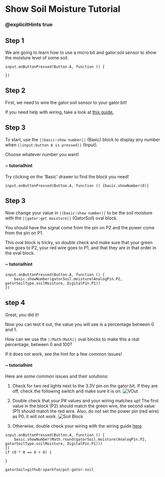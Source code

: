 # Show Soil Moisture Tutorial
### @explicitHints true

<!-- Tutorial: https://makecode.microbit.org/#tutorial:38391-73018-48758-58680 -->

## Step 1

We are going to learn how to use a micro:bit and gator:soil sensor to show the moisture level of some soil.

```template
input.onButtonPressed(Button.A, function () {

})
```

## Step 2

First, we need to wire the gator:soil sensor to your gator:bit!

If you need help with wiring, take a look at [this guide.](https://docs.google.com/document/d/12oWXe1Icgzu3zD3qE00i4QrkLfok5Tlvc9vSgI2yB3g/edit?usp=sharing)

## Step 3

To start, use the ``||basic:show number||`` (Basic) block to display any number when ``||input:button A is pressed||`` (Input).

Choose whatever number you want!

#### ~ tutorialhint
Try clicking on the 'Basic' drawer to find the block you need!

```blocks
input.onButtonPressed(Button.A, function () {basic.showNumber(0)}
```

## Step 3

Now change your value in ``||basic:show number||`` to be the soil moisture with the ``||gator:get moisture||`` (GatorSoil) oval block.

You should have the signal come from the pin on P2 and the power come from the pin on P1.

This oval block is tricky, so double check and make sure that your green wire goes to P2, your red wire goes to P1, and that they are in that order in the oval block.

#### ~ tutorialhint

```blocks
input.onButtonPressed(Button.A, function () {
    basic.showNumber(gatorSoil.moisture(AnalogPin.P2, gatorSoilType.soilMoisture, DigitalPin.P1))
})
```

## step 4
Great, you did it!

Now you can test it out, the value you will see is a percentage between 0 and 1.

How can we use the ``||Math:Math||`` oval blocks to make this a real percentage, between 0 and 100?

If it does not work, see the hint for a few common issues!

#### ~ tutorialhint
Here are some common issues and their solutions:
1. Check for two red lights next to the 3.3V pin on the gator:bit. If they are off, check the following switch and make sure it is on.
![VOut](https://github.com/schoolwidelabs/sensor-immersion-general/blob/master/images/VOUT_Switch.jpg?raw=true)

2. Double check that your P# values and your wiring matches up! The first value in the block (P2) should match the green wire, the second value (P1) should match the red wire. Also, do not set the power pin (red wire) as P0, it will not work.
![Soil Block](https://github.com/schoolwidelabs/sensor-immersion-general/blob/master/images/gatorsoil_get_block.PNG?raw=true)

3. Otherwise, double check your wiring with the wiring guide [here](https://docs.google.com/document/d/12oWXe1Icgzu3zD3qE00i4QrkLfok5Tlvc9vSgI2yB3g/edit?usp=sharing).




```ghost
input.onButtonPressed(Button.A, function () {
    basic.showNumber(Math.round(gatorSoil.moisture(AnalogPin.P2, gatorSoilType.soilMoisture, DigitalPin.P1)))
})
if (0 * 0 == 0 + 0) {

}

```

```package
gatorSoil=github:sparkfun/pxt-gator-soil
```

